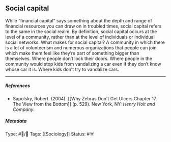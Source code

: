## Social capital  # 

While “financial capital” says something about the depth and range of financial resources you can draw on in troubled times, social capital refers to the same in the social realm. By definition, social capital occurs at the level of a community, rather than at the level of individuals or individual social networks. What makes for social capital? A community in which there is a lot of volunteerism and numerous organizations that people can join which make them feel like they’re part of something bigger than themselves. Where people don’t lock their doors. Where people in the community would stop kids from vandalizing a car even if they don’t know whose car it is. Where kids don’t try to vandalize cars. 

___

##### References

- Sapolsky, Robert. (2004). [[Why Zebras Don't Get Ulcers Chapter 17. The View from the Bottom]] (p. 529). New York, NY: _Henry Holt and Company_.

##### Metadata

Type: #🔵/🔵 
Tags:  [[Sociology]] 
Status: #☀️ 